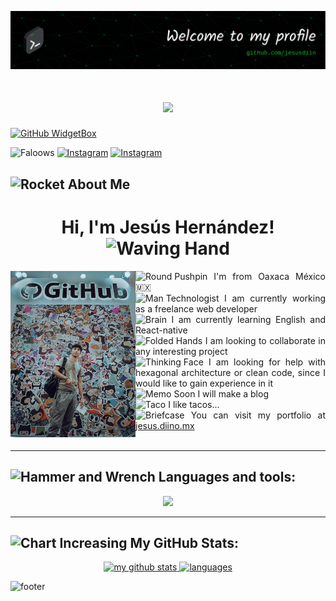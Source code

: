 ![Header](./img/header.png)

<h1 align="center">
	<a href="https://git.io/typing-svg">
		<img src="https://readme-typing-svg.herokuapp.com/?duration=9000&color=00B13F&lines=[user@github]:~+sudo+whoami;[user@github]:~+Jesús&center=true&size=23">
	</a>
</h1>

[![GitHub WidgetBox](https://github-widgetbox.vercel.app/api/profile?username=jesusdiin&data=followers,repositories,stars,commits&theme=darkmode)](https://github.com/Jurredr/github-widgetbox)



![Faloows](https://img.shields.io/github/followers/jesusdiin?style=social)
[![Instagram](https://img.shields.io/badge/@jesus.diin-F44747?style=flat-square&labelColor=F44747&logo=instagram&logoColor=white&link=https://instagram.com/jesus.diin)](https://instagram.com/jesus.diin)
[![Instagram](https://img.shields.io/badge/@JesusDiin-00ACEE?style=flat-square&labelColor=00ACEE&logo=twitter&logoColor=white&link=https://twitter.com/JesusDiin)](https://twitter.com/JesusDiin)


## <img src="https://raw.githubusercontent.com/Tarikul-Islam-Anik/Animated-Fluent-Emojis/master/Emojis/Travel%20and%20places/Rocket.png" alt="Rocket" width="25" height="25" /> About Me

<h1 align='center'>
	Hi, I'm Jesús Hernández!
	<img src="https://raw.githubusercontent.com/Tarikul-Islam-Anik/Animated-Fluent-Emojis/master/Emojis/Hand%20gestures/Waving%20Hand.png" alt="Waving Hand" width="" height="35" />
</h1>

<div style="text-align: justify;">
	<img align='left' width='200px' src='./img/jesus_github.jpg' />
	<img src="https://raw.githubusercontent.com/Tarikul-Islam-Anik/Animated-Fluent-Emojis/master/Emojis/Objects/Round%20Pushpin.png" alt="Round Pushpin" width="20" height="20" /> I'm from Oaxaca México 🇲🇽
	<br>
	<img src="https://raw.githubusercontent.com/Tarikul-Islam-Anik/Animated-Fluent-Emojis/master/Emojis/People/Man%20Technologist.png" alt="Man Technologist" width="20" height="20" /> I am currently working as a freelance web developer
	<br>
	<img src="https://raw.githubusercontent.com/Tarikul-Islam-Anik/Animated-Fluent-Emojis/master/Emojis/Hand%20gestures/Brain.png" alt="Brain" width="20" height="20" /> I am currently learning English and React-native
	<br>
	<img src="https://raw.githubusercontent.com/Tarikul-Islam-Anik/Animated-Fluent-Emojis/master/Emojis/Hand%20gestures/Folded%20Hands.png" alt="Folded Hands" width="20" height="20" /> I am looking to collaborate in any interesting project
	<br>
	<img src="https://raw.githubusercontent.com/Tarikul-Islam-Anik/Animated-Fluent-Emojis/master/Emojis/Smilies/Thinking%20Face.png" alt="Thinking Face" width="20" height="20" /> I am looking for help with hexagonal architecture or clean code, since I would like to gain experience in it
	<br>
	<img src="https://raw.githubusercontent.com/Tarikul-Islam-Anik/Animated-Fluent-Emojis/master/Emojis/Objects/Memo.png" alt="Memo" width="20" height="20" /> Soon I will make a blog
	<br>
	<img src="https://raw.githubusercontent.com/Tarikul-Islam-Anik/Animated-Fluent-Emojis/master/Emojis/Food/Taco.png" alt="Taco" width="23" height="20" /> I like tacos...
	<br>
	<img src="https://raw.githubusercontent.com/Tarikul-Islam-Anik/Animated-Fluent-Emojis/master/Emojis/Objects/Briefcase.png" alt="Briefcase" width="20" height="20" /> You can visit my portfolio at <a href='[http://www.jesushernandez.link](https://jesus.diino.mx/)'>jesus.diino.mx</a>
<div>

<br>

---
## <img src="https://raw.githubusercontent.com/Tarikul-Islam-Anik/Animated-Fluent-Emojis/master/Emojis/Objects/Hammer%20and%20Wrench.png" alt="Hammer and Wrench" width="25" height="25" /> Languages and tools:

<p align="center">
	<a href="https://skillicons.dev">
		<img src="https://skillicons.dev/icons?i=linux,bash,js,html,css,bootstrap,pug,react,nodejs,nginx,mongo,mysql,vscode,python,raspberrypi,git,github" />
	</a>
</p>

---

## <img src="https://raw.githubusercontent.com/Tarikul-Islam-Anik/Animated-Fluent-Emojis/master/Emojis/Objects/Chart%20Increasing.png" alt="Chart Increasing" width="25" height="25" /> My GitHub Stats:

<a align="center" href="#">
		<p align="center">
		<img src="https://github-readme-stats.vercel.app/api/top-langs/?username=jesusdiin&title_color=00B13F&text_color=ffffff&icon_color=61dafb&bg_color=20232a&langs_count=8&layout=compact&border_color=61dafb&hide_border=true" alt="my github stats" width="300"/>&nbsp;<img src="https://github-readme-stats.vercel.app/api?username=jesusdiin&title_color=00B13F&show_icons=true&theme=react&border_color=61dafb&hide_border=true&count_private=true" alt="languages" height="165">
		</p>
</a>


![footer](https://capsule-render.vercel.app/api?type=waving&color=auto&height=300&section=footer&text=...&fontSize=30)
